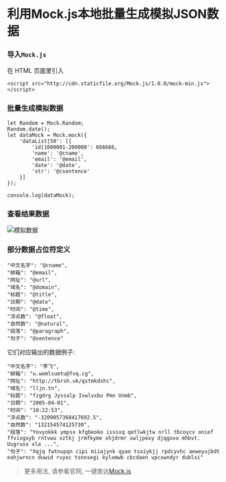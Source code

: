 # 利用Mock.js本地批量生成模拟JSON数据

### 导入`Mock.js`
在 HTML 页面里引入

```
<script src="http://cdn.staticfile.org/Mock.js/1.0.0/mock-min.js"></script>
```

### 批量生成模拟数据

```
let Random = Mock.Random;
Random.date();
let dataMock = Mock.mock({
    'dataList|50': [{
        'id|1000001-200000': 666666,
        'name': '@cname',
        'email': '@email',
        'date': '@date',
        'str': '@csentence'
    }]
});

console.log(dataMock);
```

### 查看结果数据

![模拟数据](http://imgs.devzhangjs.com/2019-07-17-15633540821926.jpg)


### 部分数据占位符定义

```
"中文名字": "@cname",
"邮箱": "@email",
"网址": "@url",
"域名": "@domain",
"标题": "@title",
"日期": "@date",
"时间": "@time",
"浮点数": "@float",
"自然数": "@natural",
"段落": "@paragraph",
"句子": "@sentence"
```

它们对应输出的数据例子:

```
"中文名字": "李飞",
"邮箱": "u.womlsumtu@fvq.cg",
"网址": "http://tbrsh.uk/qstmkdshc",
"域名": "lljn.tn",
"标题": "fzgdrg Jyssalp Ivwlvxbu Pmn Unmb",
"日期": "2005-04-01",
"时间": "10:22:53",
"浮点数": "-3209057368417692.5",
"自然数": "132154574125730",
"段落": "Yovyokkk ympsx kfgbeoko isssxq qetlwkjtw nrll tbcoycv onief ffvixgxyb rntvwu xztkj jrmfkyme xhjdrmr uwljpexy djqgovo mhbvt. Uugrusx xla ...",
"句子": "Xqjq fwtnupqn cipi miiajynk qyao tsxiykjj rpdcyvhc aeweyujbdt eahjwrncn duwid rvyoc tsnnsegi kylxmwb cbcdaen vpcxwndyr dublxi"
```

> 更多用法, 请参看官网, 一键直达[Mock.js](http://mockjs.com/)
